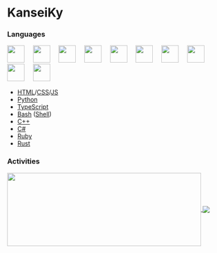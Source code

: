 # KanseiKy
### Languages
<img src="https://cdn.jsdelivr.net/gh/devicons/devicon@latest/icons/html5/html5-original.svg" width="40px">&nbsp;&nbsp;&nbsp;&nbsp;
<img src="https://cdn.jsdelivr.net/gh/devicons/devicon@latest/icons/css3/css3-original.svg" width="40px">&nbsp;&nbsp;&nbsp;&nbsp;
<img src="https://cdn.jsdelivr.net/gh/devicons/devicon@latest/icons/javascript/javascript-original.svg" width="40px">&nbsp;&nbsp;&nbsp;&nbsp;
<img src="https://cdn.jsdelivr.net/gh/devicons/devicon@latest/icons/python/python-original.svg" width="40px">&nbsp;&nbsp;&nbsp;&nbsp;
<img src="https://cdn.jsdelivr.net/gh/devicons/devicon@latest/icons/typescript/typescript-original.svg" width="40px">&nbsp;&nbsp;&nbsp;&nbsp;
<img src="https://cdn.jsdelivr.net/gh/devicons/devicon@latest/icons/bash/bash-original.svg" width="40px">&nbsp;&nbsp;&nbsp;&nbsp;
<img src="https://cdn.jsdelivr.net/gh/devicons/devicon@latest/icons/cplusplus/cplusplus-original.svg" width="40px">&nbsp;&nbsp;&nbsp;&nbsp;
<img src="https://cdn.jsdelivr.net/gh/devicons/devicon@latest/icons/csharp/csharp-original.svg" width="40px">&nbsp;&nbsp;&nbsp;&nbsp;
<img src="https://cdn.jsdelivr.net/gh/devicons/devicon@latest/icons/ruby/ruby-original.svg" width="40px">&nbsp;&nbsp;&nbsp;&nbsp;
<img src="https://cdn.jsdelivr.net/gh/devicons/devicon@latest/icons/rust/rust-plain.svg" width="40px">&nbsp;&nbsp;&nbsp;&nbsp;
* [HTML](https://html.com 'HTML')/[CSS](https://www.w3.org/Style/CSS/Overview.en.html 'CSS')/[JS](https://www.javascript.com 'JS')
* [Python](https://www.python.org 'Python')
* [TypeScript](https://www.typescriptlang.org 'TypeScript')
* [Bash](https://www.gnu.org/software/bash/ 'Bash') ([Shell](https://www.shellscript.sh 'Shell'))
* [C++](https://isocpp.org 'C++')
* [C#](https://docs.microsoft.com/en-us/dotnet/csharp/ 'C#')
* [Ruby](https://www.ruby-lang.org/ 'Ruby')
* [Rust](https://rust-lang.org/ 'Rust')

### Activities
<a href="https://github-readme-stats.vercel.app/api?username=KanseiKy&theme=merko&show_icons=true&bg_color=0D1117&hide_border=true">
  <img width=450 height=170 align="center" src="https://github-readme-stats.vercel.app/api?username=KanseiKy&theme=merko&show_icons=true&bg_color=0D1117&hide_border=true" />
</a>
<a href="https://github-readme-stats.vercel.app/api/top-langs/?username=KanseiKy&theme=merko&layout=compact&bg_color=0D1117&hide_border=true">
  <img align="center" src="https://github-readme-stats.vercel.app/api/top-langs/?username=KanseiKy&theme=merko&layout=compact&bg_color=0D1117&langs_count=10&hide_border=true" />
</a>
